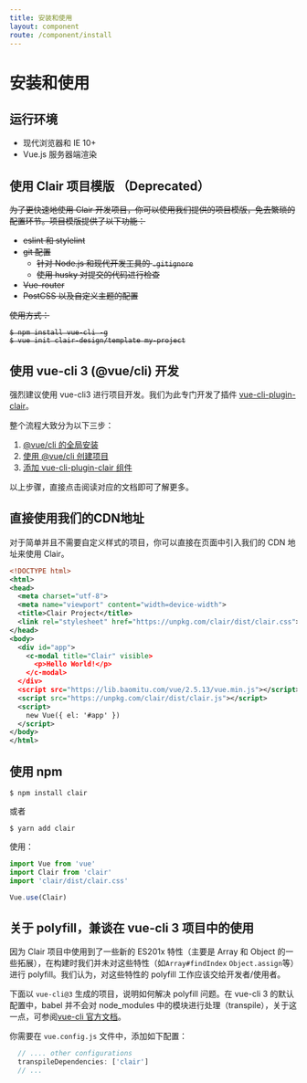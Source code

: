 ```yaml
---
title: 安装和使用
layout: component
route: /component/install
---
```


# 安装和使用

## 运行环境

* 现代浏览器和 IE 10+
* Vue.js 服务器端渲染

## 使用 Clair 项目模版 （Deprecated）

<del>

为了更快速地使用 Clair 开发项目，你可以使用我们提供的项目模版，免去繁琐的配置环节。项目模版提供了以下功能：

- eslint 和 stylelint
- git 配置
  - 针对 Node.js 和现代开发工具的 `.gitignore`
  - 使用 husky 对提交的代码进行检查
- Vue-router
- PostCSS 以及自定义主题的配置

使用方式：

```shell
$ npm install vue-cli -g
$ vue init clair-design/template my-project
```
</del>

## 使用 vue-cli 3 (@vue/cli) 开发

强烈建议使用 vue-cli3 进行项目开发。我们为此专门开发了插件 [vue-cli-plugin-clair](https://github.com/clair-design/vue-cli-plugin-clair)。

整个流程大致分为以下三步：

1. [@vue/cli 的全局安装](https://cli.vuejs.org/zh/guide/installation.html)
2. [使用 @vue/cli 创建项目](https://cli.vuejs.org/zh/guide/creating-a-project.html)
3. [添加 vue-cli-plugin-clair 组件](https://github.com/clair-design/vue-cli-plugin-clair)

以上步骤，直接点击阅读对应的文档即可了解更多。

## 直接使用我们的CDN地址

对于简单并且不需要自定义样式的项目，你可以直接在页面中引入我们的 CDN 地址来使用 Clair。

```xml
<!DOCTYPE html>
<html>
<head>
  <meta charset="utf-8">
  <meta name="viewport" content="width=device-width">
  <title>Clair Project</title>
  <link rel="stylesheet" href="https://unpkg.com/clair/dist/clair.css">
</head>
<body>
  <div id="app">
    <c-modal title="Clair" visible>
      <p>Hello World!</p>
    </c-modal>
  </div>
  <script src="https://lib.baomitu.com/vue/2.5.13/vue.min.js"></script>
  <script src="https://unpkg.com/clair/dist/clair.js"></script>
  <script>
    new Vue({ el: '#app' })
  </script>
</body>
</html>
```

## 使用 npm

```shell
$ npm install clair
```

或者

```shell
$ yarn add clair
```

使用：

```javascript
import Vue from 'vue'
import Clair from 'clair'
import 'clair/dist/clair.css'

Vue.use(Clair)
```

## 关于 polyfill，兼谈在 vue-cli 3 项目中的使用

因为 Clair 项目中使用到了一些新的 ES201x 特性（主要是 Array 和 Object 的一些拓展），在构建时我们并未对这些特性（如`Array#findIndex` `Object.assign`等）进行 polyfill。我们认为，对这些特性的 polyfill 工作应该交给开发者/使用者。

下面以 `vue-cli@3` 生成的项目，说明如何解决 polyfill 问题。在 vue-cli 3 的默认配置中，babel 并不会对 node_modules 中的模块进行处理（transpile），关于这一点，可参阅[vue-cli 官方文档](https://cli.vuejs.org/zh/guide/browser-compatibility.html#polyfill)。

你需要在 `vue.config.js` 文件中，添加如下配置：

```js
  // .... other configurations
  transpileDependencies: ['clair']
  // ...
```
